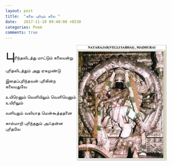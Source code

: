 ```yaml
---
layout: post
title:  "கலை புரியும் கலை "
date:   2017-11-10 09:40:00 +0530
categories: Poem
comments: true
---
```


<img src="/images/2017-11-10/velliambalam.jpg" alt="கலை புரியும் கலை" width="281px" height="360px" style="float: right"/>

<span style="font-size: 35pt">பு</span>ரிந்தலிடத்து மாட்டும் கலையன்று

புரிதலிடத்தும் அது ஏகமுண்டு

இதைப்புரிந்தவன் புரிகின்ற கலையதுவே

உயிரெனும் வெளியிலும் வெளியெனும் உயிரிலும்

வளியதும் வலியாத மென்கூத்ததனை

கால்மாறி புரிந்ததும் அஃதன்ன புரிதலே
